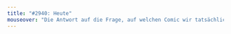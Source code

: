 ```yaml
---
title: "#2940: Heute"
mouseover: "Die Antwort auf die Frage, auf welchen Comic wir tatsächlich warten, beantwortet auch die Frage nach dem Sinn des Lebens. Vielleicht aber auch nicht."
---
```



